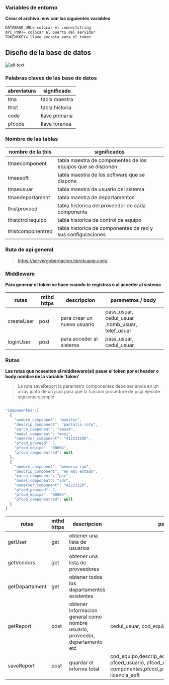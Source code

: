 ### Variables de entorno
**Crear el archivo .env con las siguientes variables**
```diff
DATABASE_URL= colocar el connectstring
API_PORT= colocar el puerto del servidor
TOKENKKEY= llave secreta para el token
````

## Diseño de la base de datos
![alt text](./arquitectura/db.PNG)

### Palabras claves de las base de datos
|abreviatura | significado |
|------------|--------|
|tma|tabla maestra|
|thist|tabla historia|
|code |llave primaria|
|pfcode|llave foranea|

### Nombre de las tablas 
|nombre de la tbls|significados|
|-------------|----------------------------|
|tmaecomponent|tabla maestra de componentes de los equipos que se disponen|
|tmaesoft|tabla maestra de los software que se dispone|
|tmaeusuar|tabla maestra de usuario del sistema|
|tmaedepartament |tabla maestra de departamentos|
|thistproveed |tabla historica del proveedor de cada componente|
|thistctrolrequipo |tabla historica de control de equipo|
|thistcomponentred |tabla historica de componentes de red y sus configuraciones|

### Ruta de api general
> https://servergobernacion.herokuapp.com/

### Middleware
**Para generar el token se hace cuando te registras o al acceder al sistema**

|rutas          |mthd https|                 descripcion|     parametros / body      |
|---------------|----------|----------------------------|----------------------------|
|createUser     |post      | para crear un nuevo usuario| pass_usuar, cedul_usuar ,nomb_usuar, telef_usuar |
|loginUser      |post      | para acceder al sistema    | pass_usuar, cedul_usuar|


### Rutas
**Las rutas que nceesiten el middleware(si) pasar el token por el header o body nombre de la variable 'token'**

>La ruta saveReport la parametro componentes debe ser envia en un array junto de un json para que la funcion procedure de psql ejecute siguiente ejemplo

```js

"componentes":[
  {
    "nombre_component": "monitor",
    "descrip_component": "pantalla rota",
    "marca_component": "smox4",
    "model_component": "moni",
    "numerser_component": "412321SAD",
    "pfcod_proveed": 7,
    "pfcod_equipo": "00004",
    "pfcod_componentred": null
  },
  {
    "nombre_component": "memoria ram",
    "descrip_component": "en mal estado",
    "marca_component": "psc",
    "model_component": "sds",
    "numerser_component": "4122232D",
    "pfcod_proveed": 7,
    "pfcod_equipo": "00004",
    "pfcod_componentred": null
  }
]
```

|rutas          |mthd https|                 descripcion|     parametros / body             | middleware       |
|---------------|----------|----------------------------|-----------------------------------|------------------|
|getUser        |get       | obtener una lista de usuarios                      |                           |  |
|getVendors     |get       | obtener una lista de proveedores                   |                           |  |
|getDepartament |get       | obtener todos los departamentos existentes         |                           |  |
|getReport      |post      | obtener informacion general como nombre usuario, proveedor, departamento etc|cedul_usuar, cod_equipo |  |
|saveReport     |post      | guardar el informe total   |cod_equipo,descrip_equipo,fechactrol_equipo,firma_equipo pfced_usuario, pfcod_departament, componentes,pfcod_proveed,nomb_soft,descrip_soft licencia_soft ||                                                                                                             